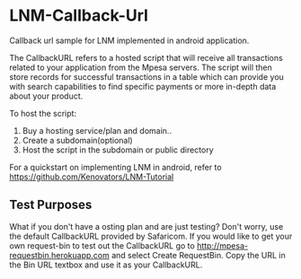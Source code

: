 # LNM-Callback-Url
Callback url sample for LNM implemented in android application.

The CallbackURL refers to a hosted script that will receive all transactions related to your application from the Mpesa servers. The script will then store records for successful transactions in a table which can provide you with search capabilities to find specific payments or more in-depth data about your product.

To host the script:
 1. Buy a hosting service/plan and domain..
 2. Create a subdomain(optional)
 3. Host the script in the subdomain or public directory
 
 
For a quickstart on implementing LNM in android, refer to https://github.com/Kenovators/LNM-Tutorial

## Test Purposes
What if you don't have a osting plan and are just testing? 
Don't worry, use the default CallbackURL provided by Safaricom.
If you would like to get your own request-bin to test out the CallbackURL go to http://mpesa-requestbin.herokuapp.com and select Create RequestBin. Copy the URL in the Bin URL textbox and use it as your CallbackURL.
